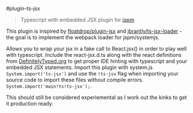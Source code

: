 #plugin-ts-jsx
> Typescript with embedded JSX plugin for [jspm](https:jspm.io)

This plugin is inspired by [floatdrop/plugin-jsx](https://github.com/floatdrop/plugin-jsx) and [jbrantly/ts-jsx-loader](https://github.com/jbrantly/ts-jsx-loader) - the goal is to implement the webpack loader for jspm/systemjs.

Allows you to wrap your jsx in a fake call to React.jsx() in order to play well with typescript. Include the react-jsx.d.ts along with the react definitions from [DefinitelyTyped.org](http://definitelytyped.org/tsd/) to get proper IDE hinting with typescript and your embedded JSX statements. Import this plugin with system.js ```System.import('ts-jsx')``` and use the ```!ts-jsx``` flag when importing your source code to import these files without compile errors. ```System.import('main!ts!ts-jsx');```.

This should still be considered experiemental as I work out the kinks to get it production ready. 
